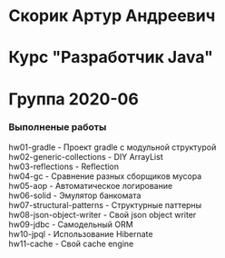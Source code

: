 # Скорик Артур Андреевич

# Курс "Разработчик Java"

# Группа 2020-06

### Выполненые работы
hw01-gradle - Проект gradle с модульной структурой<br>
hw02-generic-collections - DIY ArrayList<br>
hw03-reflections - Reflection<br>
hw04-gc - Сравнение разных сборщиков мусора<br>
hw05-aop - Автоматическое логирование<br>
hw06-solid - Эмулятор банкомата<br>
hw07-structural-patterns - Структурные паттерны<br>
hw08-json-object-writer - Cвой json object writer<br>
hw09-jdbc - Самодельный ORM<br>
hw10-jpql - Использование Hibernate<br>
hw11-cache - Свой cache engine